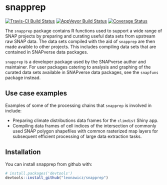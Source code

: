 
<!-- README.md is generated from README.Rmd. Please edit that file -->
snapprep
========

[![Travis-CI Build Status](https://travis-ci.org/leonawicz/snapprep.svg?branch=master)](https://travis-ci.org/leonawicz/snapprep) [![AppVeyor Build Status](https://ci.appveyor.com/api/projects/status/github/leonawicz/snapprep?branch=master&svg=true)](https://ci.appveyor.com/project/leonawicz/snapprep) [![Coverage Status](https://img.shields.io/codecov/c/github/leonawicz/snapprep/master.svg)](https://codecov.io/github/leonawicz/snapprep?branch=master)

The `snapprep` package contains R functions used to support a wide range of SNAP projects by preparing and curating useful data sets from upstream raw SNAP data. The data sets compiled with the aid of `snapprep` are then made avaible to other projects. This includes compiling data sets that are contained in SNAPverse data packages.

`snapprep` is a developer package used by the SNAPverse author and maintainer. For user packages catering to analysis and graphing of the curated data sets available in SNAPverse data packages, see the `snapfuns` package instead.

Use case examples
-----------------

Examples of some of the processing chains that `snapprep` is involved in include:

-   Preparing climate distributions data frames for the `climdist` Shiny app.
-   Compiling data frames of cell indices of the intersection of commonly used SNAP polygon shapefiles with common rasterized map layers for subsequent efficient processing of large data extraction tasks.

Installation
------------

You can install snapprep from github with:

``` r
# install.packages('devtools')
devtools::install_github("leonawicz/snapprep")
```
